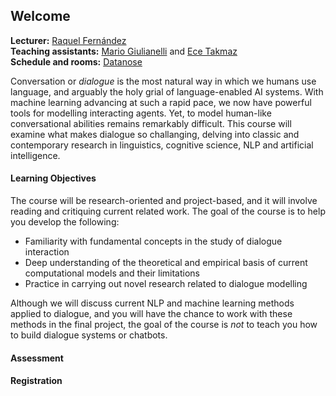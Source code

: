 
## Welcome

**Lecturer:** [Raquel Fernández](https://staff.fnwi.uva.nl/r.fernandezrovira/)<br>
**Teaching assistants:** [Mario Giulianelli](http://gmario.eu) and [Ece Takmaz](https://ecekt.github.io)<br>
**Schedule and rooms:** [Datanose](https://datanose.nl/#course[81231])


Conversation or *dialogue* is the most natural way in which we humans use language, and arguably the holy grial of language-enabled AI systems. With machine learning advancing at such a rapid pace, we now have powerful tools for modelling interacting agents. Yet, to model human-like conversational abilities remains remarkably difficult. This course will examine what makes dialogue so challanging, delving into classic and contemporary research in linguistics, cognitive science, NLP and artificial intelligence. 

#### Learning Objectives

The course will be research-oriented and project-based, and it will involve reading and critiquing current related work. The goal of the course is to help you develop the following: 

  - Familiarity with fundamental concepts in the study of dialogue interaction
  - Deep understanding of the theoretical and empirical basis of current computational models and their limitations
  - Practice in carrying out novel research related to dialogue modelling

Although we will discuss current NLP and machine learning methods applied to dialogue, and you will have the chance to work with these methods in the final project, the goal of the course is *not* to teach you how to build dialogue systems or chatbots.

#### Assessment



#### Registration
